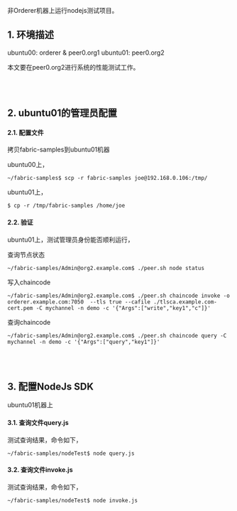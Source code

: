 非Orderer机器上运行nodejs测试项目。



## 1. 环境描述
ubuntu00: orderer & peer0.org1
ubuntu01: peer0.org2

本文要在peer0.org2进行系统的性能测试工作。


<br />
<br />


## 2. ubuntu01的管理员配置


#### 2.1. 配置文件

拷贝fabric-samples到ubuntu01机器

ubuntu00上，
```shell
~/fabric-samples$ scp -r fabric-samples joe@192.168.0.106:/tmp/
```

ubuntu01上，

```shell
$ cp -r /tmp/fabric-samples /home/joe
```


#### 2.2. 验证

ubuntu01上，测试管理员身份能否顺利运行，


查询节点状态
```shell
~/fabric-samples/Admin@org2.example.com$ ./peer.sh node status
```


写入chaincode
```shell
~/fabric-samples/Admin@org2.example.com$ ./peer.sh chaincode invoke -o orderer.example.com:7050  --tls true --cafile ./tlsca.example.com-cert.pem -C mychannel -n demo -c '{"Args":["write","key1","c"]}'
```


查询chaincode
```shell
~/fabric-samples/Admin@org2.example.com$ ./peer.sh chaincode query -C mychannel -n demo -c '{"Args":["query","key1"]}'
```




<br />
<br />

## 3. 配置NodeJs SDK

ubuntu01机器上


#### 3.1. 查询文件query.js

测试查询结果，命令如下，
```shell
~/fabric-samples/nodeTest$ node query.js
```



#### 3.2. 查询文件invoke.js

测试查询结果，命令如下，
```shell
~/fabric-samples/nodeTest$ node invoke.js
```




